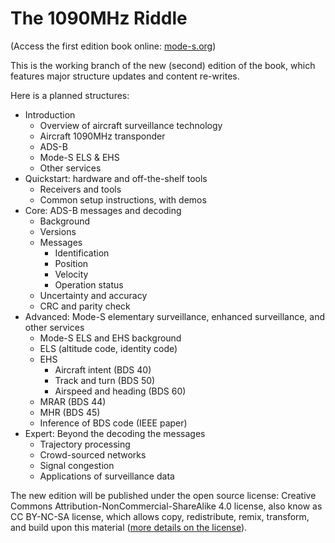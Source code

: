 The 1090MHz Riddle
============================================================

(Access the first edition book online: [mode-s.org](http://mode-s.org))

This is the working branch of the new (second) edition of the book, which features major structure updates and content re-writes.

Here is a planned structures:

- Introduction
  - Overview of aircraft surveillance technology
  - Aircraft 1090MHz transponder
  - ADS-B
  - Mode-S ELS & EHS
  - Other services
- Quickstart: hardware and off-the-shelf tools
  - Receivers and tools
  - Common setup instructions, with demos
- Core: ADS-B messages and decoding
  - Background
  - Versions
  - Messages
    - Identification
    - Position
    - Velocity
    - Operation status
  - Uncertainty and accuracy
  - CRC and parity check
- Advanced: Mode-S elementary surveillance, enhanced surveillance, and other services
  - Mode-S ELS and EHS background
  - ELS (altitude code, identity code)
  - EHS
    - Aircraft intent (BDS 40)
    - Track and turn (BDS 50)
    - Airspeed and heading (BDS 60)
  - MRAR (BDS 44)
  - MHR (BDS 45)
  - Inference of BDS code (IEEE paper)
- Expert: Beyond the decoding the messages
  - Trajectory processing
  - Crowd-sourced networks
  - Signal congestion
  - Applications of surveillance data


The new edition will be published under the open source license: Creative Commons Attribution-NonCommercial-ShareAlike 4.0 license, also know as CC BY-NC-SA license, which allows copy, redistribute, remix, transform, and build upon this material ([more details on the license](https://creativecommons.org/licenses/by-nc-sa/4.0/)).
